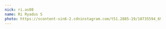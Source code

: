 ```yaml
---
nick: ri.as08
name: Ri Ryadus S
photo: https://scontent-sin6-2.cdninstagram.com/t51.2885-19/10735594_693342687439316_539799496_a.jpg
---
```

